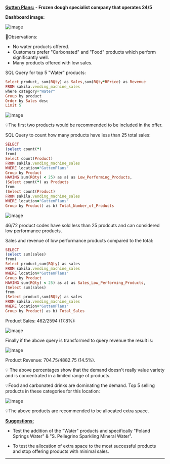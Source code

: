 <ins>**Gutten Plans:</ins> - Frozen dough specialist company that operates 24/5**

 **Dashboard image:**

![image](https://user-images.githubusercontent.com/69303154/207152636-95e461b0-2f54-4591-9b5e-b9b8be29aadf.png)

:eyes:Observations: 
- No water products offered. 
- Customers prefer "Carbonated" and "Food" products which perform significantly well.
- Many products offered with low sales.

SQL Query for top 5 "Water" products:
```ruby
Select product, sum(RQty) as Sales,sum(RQty*RPrice) as Revenue
FROM sakila.vending_machine_sales
where category="Water"
Group by product
Order by Sales desc
Limit 5
```
![image](https://user-images.githubusercontent.com/69303154/207644895-30d633c7-b5c6-4f5b-9db2-d4a9e612bbd3.png)

:bulb:The first two products would be recommended to be included in the offer.

SQL Query to count how many products have less than 25 total sales:
```ruby
SELECT
(select count(*)
from(
Select count(Product)
FROM sakila.vending_machine_sales
WHERE location="GuttenPlans"
Group by Product
HAVING sum(RQty) < 25) as a) as Low_Performing_Products,
(Select count(*) as Products
from
(Select count(Product)
FROM sakila.vending_machine_sales
WHERE location="GuttenPlans"
Group by Product) as b) Total_Number_of_Products
```

![image](https://user-images.githubusercontent.com/69303154/207165564-1ef1b82d-8033-4d34-9db6-37b2d168bdf8.png)

46/72 product codes have sold less than 25 prodcuts and can considered low performance products. 

Sales and revenue of low performance products compared to the total:
```ruby
SELECT
(select sum(sales)
from(
Select product,sum(RQty) as sales
FROM sakila.vending_machine_sales
WHERE location="GuttenPlans"
Group by Product
HAVING sum(RQty) < 25) as a) as Sales_Low_Performing_Products,
(Select sum(sales)
from
(Select product,sum(RQty) as sales
FROM sakila.vending_machine_sales
WHERE location="GuttenPlans"
Group by Product) as b) Total_Sales
```
Product Sales: 462/2594 (17.8%): 

![image](https://user-images.githubusercontent.com/69303154/207369978-e9b12897-e5a1-4253-8fe0-fdc65c03f723.png)

Finally if the above query is transformed to query revenue the result is:

![image](https://user-images.githubusercontent.com/69303154/207372577-2b76a4fb-43d3-4644-9e20-9cd71c65e1bc.png)

Product Revenue: 704.75/4882.75 (14.5%).

:bulb: The above percentages show that the demand doesn't really value variety and is concentrated in a limited range of products.

:bulb:Food and carbonated drinks are dominating the demand. Top 5 selling products in these categories for this location:

![image](https://user-images.githubusercontent.com/69303154/207647387-438fc726-9a80-4bf0-b8db-d2bee03ff162.png)

:bulb:The above products are recommended to be allocated extra space.

<ins>**Suggestions:** </ins>

- Test the addition of the "Water" products and specifically "Poland Springs Water" & "S. Pellegrino Sparkling Mineral Water".

- To test the allocation of extra space to the most successful products and stop offering products with minimal sales.

---

